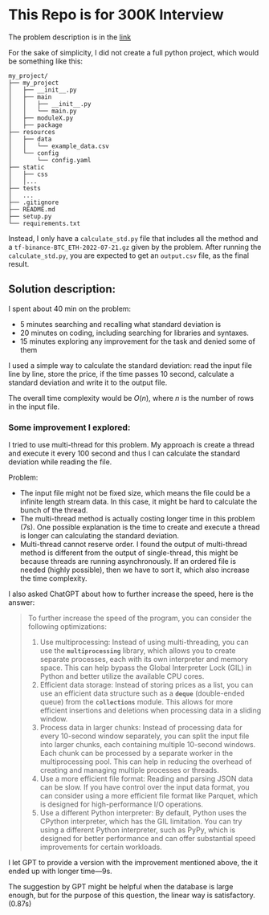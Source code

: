 # This Repo is for 300K Interview

The problem description is in the [link](https://gist.github.com/z-hao-wang/5b1a1b360b57a3f4c725b990be0ced51)

For the sake of simplicity, I did not create a full python project, which would be something like this:

```shell
my_project/
├── my_project
│   ├── __init__.py
│   ├── main
│   │   ├── __init__.py
│   │   └── main.py
│   ├── moduleX.py
│   ├── package
├── resources
│   ├── data
│   │   └── example_data.csv
│   └── config
│       └── config.yaml
├── static
│   ├── css
│   │...
├── tests
│   ...
├── .gitignore
├── README.md
├── setup.py
└── requirements.txt
```

Instead, I only have a `calculate_std.py` file that includes all the method and a `tf-binance-BTC_ETH-2022-07-21.gz` given by the problem. After running the `calculate_std.py`, you are expected to get an `output.csv` file, as the final result.

## Solution description:

I spent about 40 min on the problem:

- 5 minutes searching and recalling what standard deviation is
- 20 minutes on coding, including searching for libraries and syntaxes.
- 15 minutes exploring any improvement for the task and denied some of them

I used a simple way to calculate the standard deviation: read the input file line by line, store the price, if the time passes 10 second, calculate a standard deviation and write it to the output file.

The overall time complexity would be $O(n)$, where $n$ is the number of rows in the input file.

### Some improvement I explored:

I tried to use multi-thread for this problem. My approach is create a thread and execute it every 100 second and thus I can calculate the standard deviation while reading the file.

Problem:

- The input file might not be fixed size, which means the file could be a infinite length stream data. In this case, it might be hard to calculate the bunch of the thread.
- The multi-thread method is actually costing longer time in this problem (7s). One possible explanation is the time to create and execute a thread is longer can calculating the standard deviation.
- Multi-thread cannot reserve order. I found the output of multi-thread method is different from the output of single-thread, this might be because threads are running asynchronously. If an ordered file is needed (highly possible), then we have to sort it, which also increase the time complexity.

I also asked ChatGPT about how to further increase the speed, here is the answer:

> To further increase the speed of the program, you can consider the following optimizations:
>
> 1. Use multiprocessing: Instead of using multi-threading, you can use the **`multiprocessing`** library, which allows you to create separate processes, each with its own interpreter and memory space. This can help bypass the Global Interpreter Lock (GIL) in Python and better utilize the available CPU cores.
> 2. Efficient data storage: Instead of storing prices as a list, you can use an efficient data structure such as a **`deque`** (double-ended queue) from the **`collections`** module. This allows for more efficient insertions and deletions when processing data in a sliding window.
> 3. Process data in larger chunks: Instead of processing data for every 10-second window separately, you can split the input file into larger chunks, each containing multiple 10-second windows. Each chunk can be processed by a separate worker in the multiprocessing pool. This can help in reducing the overhead of creating and managing multiple processes or threads.
> 4. Use a more efficient file format: Reading and parsing JSON data can be slow. If you have control over the input data format, you can consider using a more efficient file format like Parquet, which is designed for high-performance I/O operations.
> 5. Use a different Python interpreter: By default, Python uses the CPython interpreter, which has the GIL limitation. You can try using a different Python interpreter, such as PyPy, which is designed for better performance and can offer substantial speed improvements for certain workloads.

I let GPT to provide a version with the improvement mentioned above, the it ended up with longer time—9s.

The suggestion by GPT might be helpful when the database is large enough, but for the purpose of this question, the linear way is satisfactory. (0.87s)
